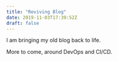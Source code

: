 ```yaml
---
title: "Reviving Blog"
date: 2019-11-03T17:39:52Z
draft: false
---
```

I am bringing my old blog back to life.

More to come, around DevOps and CI/CD.